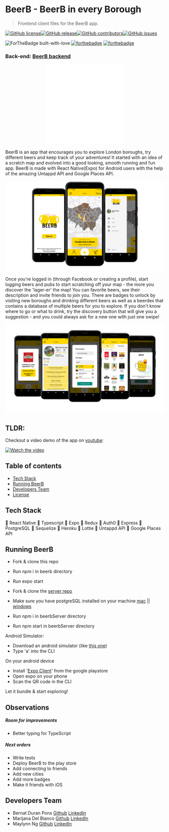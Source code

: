 # BeerB - BeerB in every Borough

> Frontend client files for the BeerB app.

[![GitHub license](https://img.shields.io/github/license/maylynn-ng/beerb)](https://github.com/maylynn-ng/beerb/blob/develop/LICENSE)[![GitHub release](https://img.shields.io/github/release/maylynn-ng/beerb)](https://github.com/maylynn-ng/beerb/releases/tag/0.9.0)[![GitHub contributors](https://img.shields.io/github/contributors/maylynn-ng/beerb)](https://github.com/maylynn-ng/beerb/graphs/contributors)[![GitHub issues](https://img.shields.io/github/issues/maylynn-ng/beerb)](https://GitHub.com/maylynn-ng/beerb/issues)

<span align="center">![ForTheBadge built-with-love](https://ForTheBadge.com/images/badges/built-with-love.svg) [![forthebadge](https://forthebadge.com/images/badges/built-for-android.svg)](https://forthebadge.com) [![forthebadge](https://forthebadge.com/images/badges/ages-18.svg)](https://forthebadge.com)</span>

### Back-end: [BeerB backend](https://github.com/maylynn-ng/beerbServer)

<p align="center">
 <img src="./readmeFiles/BEERB.gif" alt="beerb logo" style="zoom:50%;" >
</p>

BeerB is an app that encourages you to explore London boroughs, try different beers and keep track of your adventures!
It started with an idea of a scratch map and evolved into a good looking, smooth running and fun app.
BeerB is made with React Native(Expo) for Android users with the help of the amazing Untappd API and Google Places API.

<p align="center">
 <img src="./readmeFiles/screenshot3.png" >
</p>

Once you're logged in (through Facebook or creating a profile), start logging beers and pubs to start scratching off your map - the more you discover the 'lager-er' the map! You can favorite beers, see their description and invite friends to join you. There are badges to unlock by visiting new boroughs and drinking different beers as well as a beerdex that contains a database of multiple beers for you to explore. If you don't know where to go or what to drink, try the discovery button that will give you a suggestion - and you could always ask for a new one with just one swipe!

<p align="center">
 <img src="./readmeFiles/screenshot5.png" >
</p>

## TLDR:

Checkout a video demo of the app on [youtube](https://www.youtube.com/watch?v=wZ4gDSbOGk4):

[![Watch the video](https://img.youtube.com/vi/wZ4gDSbOGk4/hqdefault.jpg)](https://youtu.be/wZ4gDSbOGk4)

## Table of contents

- [Tech Stack](#tech-stack)
- [Running BeerB](#running-beerb)
- [Developers Team](#developers-team)
- [License](#license)

## Tech Stack

:beer: React Native
:beer: Typescript
:beer: Expo
:beer: Redux
:beer: Auth0
:beer: Express
:beer: PostgreSQL
:beer: Sequelize
:beer: Heroku
:beer: Lottie
:beer: Untappd API
:beer: Google Places API

## Running BeerB

- Fork & clone this repo
- Run npm i in beerb directory
- Run expo start

- Fork & clone the [server repo](https://github.com/maylynn-ng/beerbServer)
- Make sure you have postgreSQL installed on your machine [mac](https://www.postgresql.org/download/macosx/) || [windows](https://www.postgresql.org/download/windows/)
- Run npm i in beerbServer directory
- Run npm start in beerbServer directory

Android Simulator:

- Download an android simulator (like [this one](https://developer.android.com/studio))
- Type 'a' into the CLI

On your android device

- Install '[Expo Client](https://play.google.com/store/apps/details?id=host.exp.exponent&hl=en_GB)' from the google playstore
- Open expo on your phone
- Scan the QR code in the CLI

Let it bundle & start exploring!

## Observations

##### Room for improvements

- Better typing for TypeScript

##### Next orders

- Write tests
- Deploy BeerB to the play store
- Add connecting to friends
- Add new cities
- Add more badges
- Make it friends with iOS

## Developers Team

- Bernat Duran Pons [Github](https://github.com/Ishdril) [LinkedIn](https://www.linkedin.com/in/bernat-duran-pons-1a6a2657/)
- Marijana Del Bianco [Github](https://github.com/mjdelbianco) [LinkedIn](https://www.linkedin.com/in/mjdelbianco/)
- Maylynn Ng [Github](https://github.com/maylynn-ng) [LinkedIn](https://www.linkedin.com/in/maylynn-ng/)
